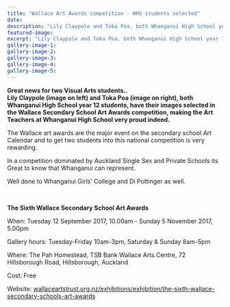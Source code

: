 ```yaml
---
title: "Wallace Art Awards competition - WHS students selected"
date: 
description: "Lily Claypole and Toka Poa, both Whanganui High School year 12 students, have their images selected in the Wallace Secondary School Art Awards competition..."
featured-image: 
excerpt: "Lily Claypole and Toka Poa, both Whanganui High School year 12 students, have their images selected in the Wallace Secondary School Art Awards competition."
gallery-image-1: 
gallery-image-2: 
gallery-image-3: 
gallery-image-4: 
gallery-image-5: 
---
```


<p><strong>Great news for two Visual Arts students..<br />Lily Claypole (image on left) and Toka Poa (image on right), both Whanganui High School year 12 students, have their images selected in the Wallace Secondary School Art Awards competition, <span>making the Art Teachers at Whanganui High School very proud indeed.</span></strong></p>
<p><span>The Wallace art awards are the major event on the secondary school Art Calendar and to get two students into this national competition is very rewarding. </span></p>
<p><span>In a competition dominated by Auckland Single Sex and Private Schools its Great to know that Whanganui can represent. </span></p>
<p><span>Well done to Whanganui Girls' College and Di Pottinger as well.</span></p>
<p><span><br /></span></p>
<p><strong>The Sixth Wallace Secondary School Art Awards</strong></p>
<p><span><span><span>When:&nbsp;</span>Tuesday 12 September 2017, 10.00am - Sunday 5 November 2017, 5.00pm</span></span></p>
<p><span><span><span>Gallery hours: Tuesday-Friday 10am-3pm,&nbsp;Saturday &amp; Sunday 8am-5pm</span><br /></span></span></p>
<p><span><span>Where:&nbsp;<span>The Pah Homestead, TSB Bank Wallace Arts Centre, 72 Hillsborough Road, Hillsborough, Auckland</span></span></span></p>
<p><span><span>Cost: Free</span></span></p>
<p><span><span>Website:&nbsp;<a href="http://wallaceartstrust.org.nz/exhibitions/exhibition/the-sixth-wallace-secondary-schools-art-awards" target="_blank">wallaceartstrust.org.nz/exhibitions/exhibition/the-sixth-wallace-secondary-schools-art-awards</a></span></span></p>

